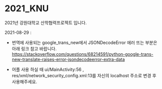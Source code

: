 # 2021_KNU
2021년 강원대학교 산학협력프로젝트 입니다.

2021-08-29 : 

* 번역에 사용되는 google_trans_new에서 JSONDecodeError 에러 뜨는 부분은 아래 링크 참고 바랍니다.
https://stackoverflow.com/questions/68214591/python-google-trans-new-translate-raises-error-jsondecodeerror-extra-data

* 어플 사용 하실 때 ui/MainActivity:56 , res/xml/network_security_config.xml:13를 자신의 localhost 주소로 변경 후 사용해주세요.